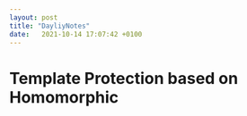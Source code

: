 ```yaml
---
layout: post
title: "DayliyNotes"
date:   2021-10-14 17:07:42 +0100
---
```

# Template Protection based on Homomorphic
